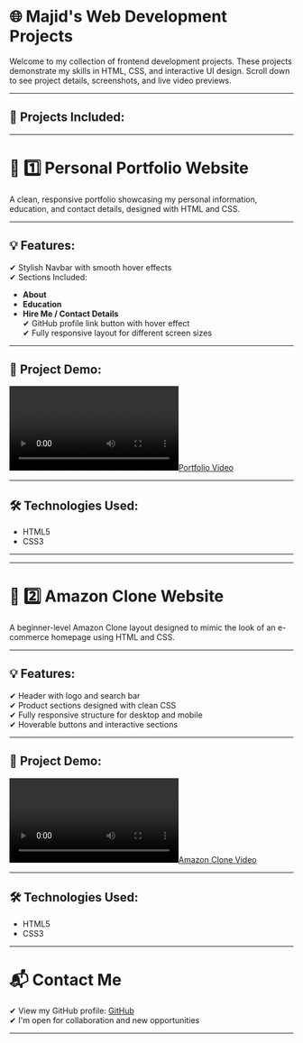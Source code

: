 # 🌐 Majid's Web Development Projects

Welcome to my collection of frontend development projects. These projects demonstrate my skills in HTML, CSS, and interactive UI design. Scroll down to see project details, screenshots, and live video previews.

---

## 📁 Projects Included:

---

# 🎨 1️⃣ Personal Portfolio Website

A clean, responsive portfolio showcasing my personal information, education, and contact details, designed with HTML and CSS.

---

## 💡 Features:

✔ Stylish Navbar with smooth hover effects  
✔ Sections Included:
   - **About**  
   - **Education**  
   - **Hire Me / Contact Details**  
✔ GitHub profile link button with hover effect  
✔ Fully responsive layout for different screen sizes  

---

## 🎥 Project Demo:

[![Portfolio Video](./Video/Portofolio.mp4)](./Video/Portofolio.mp4)

---

## 🛠 Technologies Used:

- HTML5  
- CSS3  

---

---

# 🛒 2️⃣ Amazon Clone Website

A beginner-level Amazon Clone layout designed to mimic the look of an e-commerce homepage using HTML and CSS.

---

## 💡 Features:

✔ Header with logo and search bar  
✔ Product sections designed with clean CSS  
✔ Fully responsive structure for desktop and mobile  
✔ Hoverable buttons and interactive sections  

---

## 🎥 Project Demo:

[![Amazon Clone Video](./Video/Amazone.mp4)](./Video/Amazone.mp4)

---

## 🛠 Technologies Used:

- HTML5  
- CSS3  

---

# 📬 Contact Me

✔ View my GitHub profile: [GitHub](https://github.com/Majidali90121)  
✔ I'm open for collaboration and new opportunities  

---

